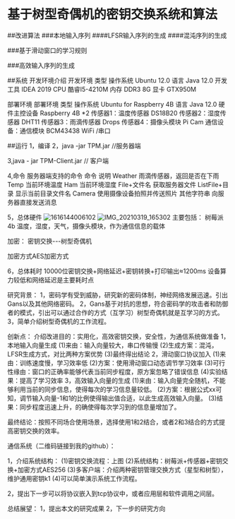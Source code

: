 # 基于树型奇偶机的密钥交换系统和算法

##改进算法
###本地输入序列
####LFSR输入序列的生成
####混沌序列的生成

###基于滑动窗口的学习规则

###高效输入序列的生成

##系统
开发环境介绍
开发环境	类型
操作系统	Ubuntu 12.0
语言	Java 12.0
开发工具	IDEA 2019
CPU	酷睿I5-4210M
内存	DDR3 8G
显卡	GTX950M

部署环境
部署环境	类型
操作系统	Ubuntu for Raspberry 4B
语言	Java 12.0
硬件主控设备	Raspberry 4B *2
传感器1：温度传感器	DS18B20
传感器2：湿度传感器	DHT11
传感器3：雨滴传感器	Drops
传感器4：摄像头模块	Pi Cam
通信设备：通信模块	BCM43438 WiFi /串口

##运行
1，编译
2，java -jar TPM.jar //服务器端

3,java - jar TPM-Client.jar // 客户端

4,命令
服务器端支持的命令
命令	说明
Weather	雨滴传感器，返回是否在下雨
Temp	当前环境温度
Ham	当前环境湿度
File+文件名	获取服务器文件
ListFile+目录	显示当前目录文件名
Camera	使用摄像设备拍照并传送照片
其他字符串	向服务器直接发送消息

5，总体硬件
![1616144006102](https://user-images.githubusercontent.com/31534048/111755183-cb95c800-88d3-11eb-8632-cc0702a4a2f7.jpg)
![IMG_20210319_165302](https://user-images.githubusercontent.com/31534048/111755188-cc2e5e80-88d3-11eb-8f09-e0cc10c814ce.jpg)
主要包括：
树莓派4b
温度，湿度，天气，摄像头模块，作为通信信息的载体

加密：
密钥交换---树型奇偶机

加密方式AES加密方式


6，总体耗时
10000位密钥交换+网络延迟+密钥转换+打印输出≈1200ms
设备算力较低和网络延迟是主要耗时点


研究背景：
1，密码学有受到威胁，研究新的密码体制，神经网络发展迅速。引出Gans以及其他网络密码。
2，Gans基于对抗的思想，符合密码学的攻击者和防御者的模式，引出可以通过合作的方式（互学习）树型奇偶机就是互学习的方式。
3，简单介绍树型奇偶机的工作流程。

创新点：
介绍改进目的：实用化，高效密钥交换，安全性，为通信系统做准备
1，本地输入向量生成
(1)来由：输入向量较大，串口传输慢
(2)生成方案：混沌，LFSR生成方式，对比两种方案优势
(3)最终得出结论
2，滑动窗口协议加入
(1)来由：训练速度慢，学习效率低
(2)方案：使用滑动窗口动态调节学习效率
(3)可行性缘由：窗口的正确率能够代表当前同步程度，原方案忽略了错误信息
(4)实验结果：提高了学习效率
3，高效输入向量的生成
(1)来由：输入向量完全随机，不能够利用当前的同步信息，使得每次的学习信息量较低。
(2)方案：根据公式xx可知，调节输入向量-1和1的比例使得输出值合适，以此生成高效输入向量。
(3)结果：同步程度迅速上升，的确使得每次学习到的信息量增加了。

最终结论：按照不同场合使用场景，选择使用1和2结合，或者2和3结合的方式提高密钥交换的效率。


通信系统（二维码链接到我的github）：

1，介绍系统结构：
(1)密钥交换流程：上图
(2)系统结构：树莓派+传感器+密钥交换+加密方式AES256
(3)多客户端：介绍两种密钥管理交换方式（星型和树型），维护通用密钥k1
(4)可以简单演示系统工作流程。

2，提出下一步可以将协议嵌入到tcp协议中，或者应用层和软件调用之间层。

总结展望：
1，提出本文的研究成果
2，下一步的研究方向
